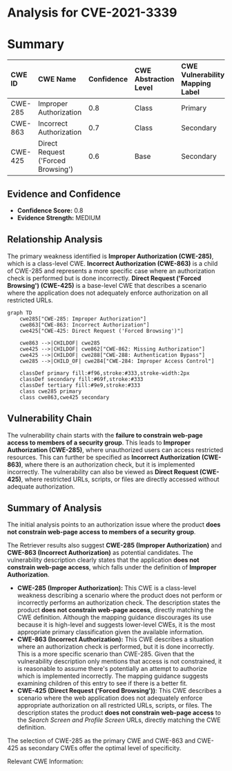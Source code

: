 # Analysis for CVE-2021-3339

# Summary
| CWE ID  | CWE Name                                                                         | Confidence | CWE Abstraction Level | CWE Vulnerability Mapping Label | CWE-Vulnerability Mapping Notes |
| :-------- | :------------------------------------------------------------------------------- | :---------- | :---------------------- | :------------------------------ | :-------------------------------- |
| CWE-285   | Improper Authorization                                                           | 0.8        | Class                   | Primary                         | Discouraged                       |
| CWE-863   | Incorrect Authorization                                                          | 0.7        | Class                   | Secondary                       | Allowed-with-Review               |
| CWE-425   | Direct Request ('Forced Browsing')                                             | 0.6        | Base                    | Secondary                       | Allowed                           |

## Evidence and Confidence

*   **Confidence Score:** 0.8
*   **Evidence Strength:** MEDIUM

## Relationship Analysis
The primary weakness identified is **Improper Authorization (CWE-285)**, which is a class-level CWE. **Incorrect Authorization (CWE-863)** is a child of CWE-285 and represents a more specific case where an authorization check is performed but is done incorrectly. **Direct Request ('Forced Browsing') (CWE-425)** is a base-level CWE that describes a scenario where the application does not adequately enforce authorization on all restricted URLs.

```mermaid
graph TD
    cwe285["CWE-285: Improper Authorization"]
    cwe863["CWE-863: Incorrect Authorization"]
    cwe425["CWE-425: Direct Request ('Forced Browsing')"]

    cwe863 -->|CHILDOF| cwe285
    cwe425 -->|CHILDOF| cwe862["CWE-862: Missing Authorization"]
    cwe425 -->|CHILDOF| cwe288["CWE-288: Authentication Bypass"]
    cwe285 -->|CHILD_OF| cwe284["CWE-284: Improper Access Control"]

    classDef primary fill:#f96,stroke:#333,stroke-width:2px
    classDef secondary fill:#69f,stroke:#333
    classDef tertiary fill:#9e9,stroke:#333
    class cwe285 primary
    class cwe863,cwe425 secondary
```

## Vulnerability Chain
The vulnerability chain starts with the **failure to constrain web-page access to members of a security group**. This leads to **Improper Authorization (CWE-285)**, where unauthorized users can access restricted resources. This can further be specified as **Incorrect Authorization (CWE-863)**, where there is an authorization check, but it is implemented incorrectly. The vulnerability can also be viewed as **Direct Request (CWE-425)**, where restricted URLs, scripts, or files are directly accessed without adequate authorization.

## Summary of Analysis
The initial analysis points to an authorization issue where the product **does not constrain web-page access to members of a security group**.

The Retriever results also suggest **CWE-285 (Improper Authorization)** and **CWE-863 (Incorrect Authorization)** as potential candidates. The vulnerability description clearly states that the application **does not constrain web-page access**, which falls under the definition of **Improper Authorization**.

*   **CWE-285 (Improper Authorization):** This CWE is a class-level weakness describing a scenario where the product does not perform or incorrectly performs an authorization check. The description states the product **does not constrain web-page access**, directly matching the CWE definition. Although the mapping guidance discourages its use because it is high-level and suggests lower-level CWEs, it is the most appropriate primary classification given the available information.
*   **CWE-863 (Incorrect Authorization):** This CWE describes a situation where an authorization check is performed, but it is done incorrectly. This is a more specific scenario than CWE-285. Given that the vulnerability description only mentions that access is not constrained, it is reasonable to assume there's potentially an attempt to authorize which is implemented incorrectly. The mapping guidance suggests examining children of this entry to see if there is a better fit.
*   **CWE-425 (Direct Request ('Forced Browsing'))**: This CWE describes a scenario where the web application does not adequately enforce appropriate authorization on all restricted URLs, scripts, or files. The description states the product **does not constrain web-page access** to the *Search Screen and Profile Screen* URLs, directly matching the CWE definition.

The selection of CWE-285 as the primary CWE and CWE-863 and CWE-425 as secondary CWEs offer the optimal level of specificity.

Relevant CWE Information: